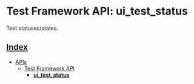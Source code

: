# Test Framework API: ui_test_status

Test statuses/states.

## [Index](../../README.md)
- [APIs](../README.md)
  - [Test Framework API](./README.md)
    - **[ui_test_status](./ui_test_status.md)**
